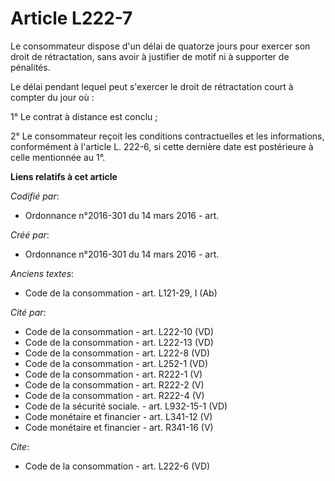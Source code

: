 # Article L222-7

Le consommateur dispose d'un délai de quatorze jours pour exercer son droit de rétractation, sans avoir à justifier de motif
ni à supporter de pénalités. 

Le délai pendant lequel peut s'exercer le droit de rétractation court à compter du jour où : 

1° Le contrat à distance est conclu ; 

2° Le consommateur reçoit les conditions contractuelles et les informations, conformément à l'article L. 222-6, si cette
dernière date est postérieure à celle mentionnée au 1°.

**Liens relatifs à cet article**

_Codifié par_:

  - Ordonnance n°2016-301 du 14 mars 2016 - art.

_Créé par_:

  - Ordonnance n°2016-301 du 14 mars 2016 - art.

_Anciens textes_:

  - Code de la consommation - art. L121-29, I (Ab)

_Cité par_:

  - Code de la consommation - art. L222-10 (VD)
  - Code de la consommation - art. L222-13 (VD)
  - Code de la consommation - art. L222-8 (VD)
  - Code de la consommation - art. L252-1 (VD)
  - Code de la consommation - art. R222-1 (V)
  - Code de la consommation - art. R222-2 (V)
  - Code de la consommation - art. R222-4 (V)
  - Code de la sécurité sociale. - art. L932-15-1 (VD)
  - Code monétaire et financier - art. L341-12 (V)
  - Code monétaire et financier - art. R341-16 (V)

_Cite_:

  - Code de la consommation - art. L222-6 (VD)
